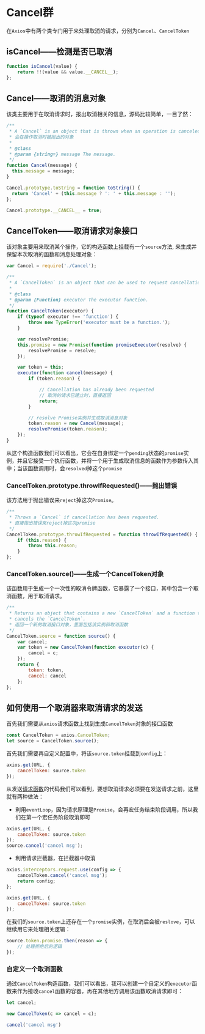 # Cancel群

在`Axios`中有两个类专门用于来处理取消的请求，分别为`Cancel`、`CancelToken`

## isCancel——检测是否已取消

```js
function isCancel(value) {
    return !!(value && value.__CANCEL__);
};
```

## Cancel——取消的消息对象

该类主要用于在取消请求时，报出取消相关的信息，源码比较简单，一目了然：

```js
/**
 * A `Cancel` is an object that is thrown when an operation is canceled.
 * 会在操作取消时被抛出的对象
 *
 * @class
 * @param {string=} message The message.
 */
function Cancel(message) {
  this.message = message;
}

Cancel.prototype.toString = function toString() {
  return 'Cancel' + (this.message ? ': ' + this.message : '');
};

Cancel.prototype.__CANCEL__ = true;
```

## CancelToken——取消请求对象接口

该对象主要用来取消某个操作，它的构造函数上挂载有一个`source`方法, 来生成并保留本次取消的函数和消息处理对象：

```js
var Cancel = require('./Cancel');

/**
 * A `CancelToken` is an object that can be used to request cancellation of an operation.
 *
 * @class
 * @param {Function} executor The executor function.
 */
function CancelToken(executor) {
    if (typeof executor !== 'function') {
        throw new TypeError('executor must be a function.');
    }

    var resolvePromise;
    this.promise = new Promise(function promiseExecutor(resolve) {
        resolvePromise = resolve;
    });

    var token = this;
    executor(function cancel(message) {
        if (token.reason) {

            // Cancellation has already been requested
            // 取消的请求已建立时，直接返回
            return;
        }

        // resolve Promise实例并生成取消消息对象
        token.reason = new Cancel(message);
        resolvePromise(token.reason);
    });
}
```

从这个构造函数我们可以看出，它会在自身绑定一个`pending`状态的`promise`实例，并且它接受一个执行函数，并将一个用于生成取消信息的函数作为参数传入其中；当该函数调用时，会`resolved`掉这个`promise`

### CancelToken.prototype.throwIfRequested()——抛出错误

该方法用于抛出错误来`reject`掉这次`Promise`。

```js
/**
 * Throws a `Cancel` if cancellation has been requested.
 * 直接抛出错误来reject掉这次promise
 */
CancelToken.prototype.throwIfRequested = function throwIfRequested() {
    if (this.reason) {
        throw this.reason;
    }
};
```

### CancelToken.source()——生成一个CancelToken对象

该函数用于生成一个一次性的取消令牌函数，它暴露了一个接口，其中包含一个取消函数，用于取消请求。

```js
/**
 * Returns an object that contains a new `CancelToken` and a function that, when called,
 * cancels the `CancelToken`.
 * 返回一个新的取消接口对象，里面包括该实例和取消函数
 */
CancelToken.source = function source() {
    var cancel;
    var token = new CancelToken(function executor(c) {
        cancel = c;
    });
    return {
        token: token,
        cancel: cancel
    };
};
```

## 如何使用一个取消器来取消请求的发送

首先我们需要从`axios`请求函数上找到生成`CancelToken`对象的接口函数

```js
const CancelToken = axios.CancelToken;
let source = CancelToken.source();
```

首先我们需要再自定义配置中，将该`source.token`挂载到`config`上：

```js
axios.get(URL, {
    cancelToken: source.token
});
```

从发送[请求函数](../初始化axios/调度请求函数/README.md)的代码我们可以看到，要想取消请求必须要在发送请求之前，这里就有两种做法：

- 利用`eventLoop`，因为请求原理是`Promise`，会再宏任务结束阶段调用，所以我们在第一个宏任务阶段取消即可

```js
axios.get(URL, {
    cancelToken: source.token
});
source.cancel('cancel msg');
```

- 利用请求拦截器，在拦截器中取消

```js
axios.interceptors.request.use(config => {
    cancelToken.cancel('cancel msg');
    return config;
};

axios.get(URL, {
    cancelToken: source.token
});
```

在我们的`source.token`上还存在一个`promise`实例，在取消后会被`reslove`，可以继续用它来处理相关逻辑：

```js
source.token.promise.then(reason => {
    // 处理拒绝后的逻辑
});
```

### 自定义一个取消函数

通过`CancelToken`构造函数，我们可以看出，我可以创建一个自定义的`executor`函数来作为接收`cancel`函数的容器，再在其他地方调用该函数取消请求即可：

```js
let cancel;

new CancelToken(c => cancel = c);

cancel('cancel msg')
```
